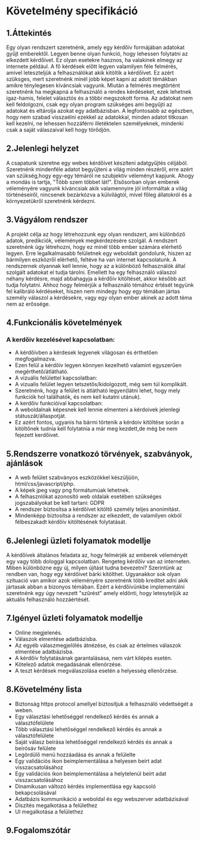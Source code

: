 # Követelmény specifikáció

## 1.Áttekintés

 Egy olyan rendszert szeretnénk, amely egy kérdőív formájában adatokat gyűjt emberektől. Legyen benne olyan funkció, hogy lehessen folytatni az elkezdett kérdőívet. Ez olyan esetekre hasznos, ha valakinek elmegy az internete például. A fő kérdések előtt legyen valamilyen féle felmérés, amivel leteszteljük a felhasználókat akik kitöltik a kérdőívet. Ez azért szüksges, mert szeretnénk minél jobb képet kapni az adott témákban amikre ténylegesen kíváncsiak vagyunk. Miután a felmérés megtörtént szeretnénk ha megkapná a felhasználó a rendes kérdéseket, ezek lehetnek igaz-hamis, felelet választós és a többi megszokott forma. Az adatokat nem kell feldolgozni, csak egy olyan program szükséges ami begyűjti az adatokat és eltárolja azokat egy adatbázisban. A legfontosabb az egészben, hogy nem szabad visszaélni ezekkel az adatokkal, minden adatot titkosan kell kezelni, ne lehessen hozzáférni illetéktelen személyeknek, mindenki csak a saját válaszaival kell hogy törődjön.

## 2.Jelenlegi helyzet

A csapatunk szeretne egy webes kérdőívet készíteni adatgyűjtés céljából. Szeretnénk mindenféle adatot begyűjteni a világ minden részéről, erre azért van szükség,hogy egy-egy témáról ne szubjektív véleményt kapjunk. Ahogy a mondás is tartja, "Több szem többet lát!". Elsősorban olyan emberek véleményére vagyunk kíváncsiak akik valamennyire jól informáltak a világ történéseiről, nincsenek bezárkózva a külvilágtól, mivel főleg állatokról és a környezetükről szeretnénk kérdezni. 

## 3.Vágyálom rendszer

 A projekt célja az hogy létrehozzunk egy olyan rendszert, ami különböző adatok, predikciók, vélemények megkérdezésére szolgál. A rendszert szeretnénk úgy létrehozni, hogy ez minél több ember számára elérhető legyen. Erre legalkalmasabb felületnek egy weboldalt gondolunk, hiszen az bármilyen eszközről elérhető, feltéve ha van internet kapcsolatunk. A rendszernek olyannak kell lennie, hogy az a különböző felhasználók által szolgált adatokat el tudja tárolni. Emellett ha egy felhasználó válaszol néhany kérdésre, majd abbahagyja a kérdőív kitöltését, akkor később azt tudja folytatni. Ahhoz hogy felmérjük a felhasználó témához értését tegyünk fel kalibráló kérdéseket, hiszen nem mindegy hogy egy témában jártas személy válaszol a kérdésekre, vagy egy olyan ember akinek az adott téma nem az erőssége.

## 4.Funkcionális követelmények

### A kerdőiv kezelésével kapcsolatban: <br>
   - A kérdőívben a kérdesek legyenek világosan és érthetően megfogalmazva. <br>
   - Ezen felül a kérdőív legyen könnyen kezelhető valamint egyszerűen megérthető/átlátható. <br>
   - A vizuális felülettel kapcsolatban: <br>
   - A vizualis felület legyen tetszetős/kidolgozott, még sem túl komplikált. <br>
   - Szeretnénk, hogy a felület is átlátható legyen(látni lehet, hogy mely funkciók hol találhatók, és nem kell kutatni utánuk). <br>
   - A kerdőiv funkcióival kapcsolatban: <br>
   - A weboldalnak képesnek kell lennie elmenteni a kérdoivek jelenlegi státuszát/állaspotját. <br>
   - Ez azért fontos, ugyanis ha bármi törtenik a kérdoiv kitöltése során a kitöltőnek tudnia kell folytatnia a már meg kezdett,de még be nem fejezett kerdőivet. <br>

## 5.Rendszerre vonatkozó törvények, szabványok, ajánlások

- A web felület szabványos eszközökkel készüljüön, html/css/javascript/php. <br>
- A képek jpeg vagy png formátumúak lehetnek. <br>
- A felhasznlókat azonosító web oldalak esetében szükséges jogszabályokat be kell tartani: GDPR <br>
- A rendszer bíztosítsa a kérdőívet kitöltő személy teljes anonimítást. <br>
- Mindenképp biztosítsa a rendszer az elkezdett, de valamilyen okból félbeszakadt kérdőív kitöltésének folytatását. <br>

## 6.Jelenlegi üzleti folyamatok modellje

A kérdőívek általános feladata az, hogy felmérjék az emberek véleményét egy vagy több dologgal kapcsolatban. Rengeteg kérdőív van az interneten. Miben különbözne egy új, milyen újítást tudna bevezetni? Szerintünk az rendben van, hogy egy kérdőívet bárki kitölthet. Ugyanakkor sok olyan szituació van amikor azok véleményére szeretnénk több kreditet adni akik jártasak abban a bizonyos témában. Ezért a kérdőívünkbe implementálni szeretnénk egy úgy nevezett "szűrést" amely eldönti, hogy letesyteljük az aktuális felhasználó hozzáértését.

## 7.Igényel üzleti folyamatok modellje

- Online megjelenés. <br>
- Válaszok elmentése adatbázisba. <br>
- Az egyéb válaszmegjelölés átnézése, és csak az értelmes válaszok elmentése adatbázisba. <br>
- A kérdőív folytatásának garantalásása, nem várt kilépés esetén. <br>
- Kötelező adatok megadásának ellenörzése. <br>
- A teszt kérdések megválaszolása esetén a helyesség ellenőrzése. <br>

## 8.Követelmény lista

  - Biztonság https protocol amellyel biztosítjuk a felhasználó védettségét a weben. <br>
  - Egy választási lehetőséggel rendelkező kérdés és annak a választófelülete <br>
  - Több választási lehetőséggel rendelkező kérdés és annak a választófelülete <br>
  - Saját válasz beírása lehetőséggel rendelkező kérdés és annak a beírósáv felülete <br>
  - Legördülő menü hozzáadása és annak a felülelte <br>
  - Egy validációs ikon beimplementálása a helyesen beírt adat visszacsatolásához <br>
  - Egy validációs ikon beimplementálása a helytelenül beírt adat visszacsatolásához <br>
  - Dinamikusan változó kérdés implementlása egy kapcsoló bekapcsolásával <br>
  - Adatbázis kommunikáció a weboldal és egy webszerver adatbázisával <br>
  - Díszítés megalkotása a felülethez <br>
  - UI megalkotása a felülethez <br>

## 9.Fogalomszótár
